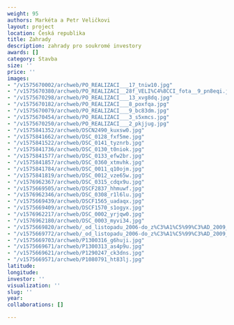```yaml
---
weight: 95
authors: Markéta a Petr Veličkovi
layout: project
location: Česká republika
title: Zahrady
description: zahrady pro soukromé investory
awards: []
category: Stavba
size: ''
price: ''
images:
- "/v1575670002/archweb/PO_REALIZACI___17_tniw10.jpg"
- "/v1575670380/archweb/PO_REALIZACI__28f_VELI%C4%8CCI_fota__9_pn8eqi.jpg"
- "/v1575670298/archweb/PO_REALIZACI___13_xvg8dq.jpg"
- "/v1575670182/archweb/PO_REALIZACI___8_poxfqa.jpg"
- "/v1575670079/archweb/PO_REALIZACI___9_bc83dm.jpg"
- "/v1575670454/archweb/PO_REALIZACI___3_s5xmcs.jpg"
- "/v1575670250/archweb/PO_REALIZACI___2_pkjjug.jpg"
- "/v1575841352/archweb/DSCN2490_kuxsw0.jpg"
- "/v1575841662/archweb/DSC_0128_fxf5me.jpg"
- "/v1575841522/archweb/DSC_0141_tyznrb.jpg"
- "/v1575841736/archweb/DSC_0130_t0niok.jpg"
- "/v1575841577/archweb/DSC_0133_efw2br.jpg"
- "/v1575841857/archweb/DSC_0360_xtmvhk.jpg"
- "/v1575841784/archweb/DSC_0011_q10ojm.jpg"
- "/v1575841819/archweb/DSC_0012_vze65w.jpg"
- "/v1576962367/archweb/DSC_0315_cdqx9u.jpg"
- "/v1575669505/archweb/DSCF2837_hhmuwf.jpg"
- "/v1576962346/archweb/DSC_0308_r1l6lu.jpg"
- "/v1575669439/archweb/DSCF1565_uadaqx.jpg"
- "/v1575669409/archweb/DSCF1570_s1ogyx.jpg"
- "/v1576962217/archweb/DSC_0002_yrjqw0.jpg"
- "/v1576962180/archweb/DSC_0003_myvi34.jpg"
- "/v1575669820/archweb/_od_listopadu_2006-do_z%C3%A1%C5%99%C3%AD_2009_34_m95ky1.jpg"
- "/v1575669772/archweb/_od_listopadu_2006-do_z%C3%A1%C5%99%C3%AD_2009_32_lq22o1.jpg"
- "/v1575669703/archweb/P1300316_g6huji.jpg"
- "/v1575669671/archweb/P1300313_as4p9u.jpg"
- "/v1575669621/archweb/P1290247_ck3dns.jpg"
- "/v1575669571/archweb/P1080791_ht83lj.jpg"
latitude: 
longitude: 
investor: ''
visualization: ''
slug: ''
year: 
collaborations: []

---
```


